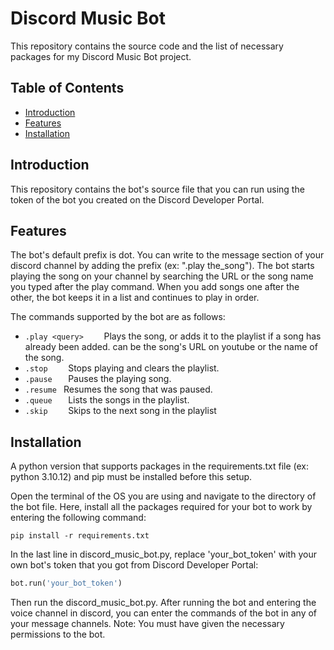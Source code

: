 # Discord Music Bot

This repository contains the source code and the list of necessary packages for my Discord Music Bot project.

## Table of Contents

- [Introduction](#introduction)
- [Features](#features)
- [Installation](#installation)

[//]: # (- [Usage]&#40;#usage&#41;)

[//]: # (- [Contributing]&#40;#contributing&#41;)

[//]: # (- [License]&#40;#license&#41;)

## Introduction

This repository contains the bot's source file that you can run using the token of the bot you created on the Discord Developer Portal.

## Features

The bot's default prefix is dot. You can write to the message section of your discord channel by adding the prefix (ex: ".play the_song"). 
The bot starts playing the song on your channel by searching the URL or the song name you typed after the play command. When you add songs one after the other, the bot keeps it in a list and continues to play in order.

The commands supported by the bot are as follows:
- `.play <query>    `  Plays the song, or adds it to the playlist if a song has already been added. <query> can be the song's URL on youtube or the name of the song.
- `.stop    ` Stops playing and clears the playlist.
- `.pause   `  Pauses the playing song.
- `.resume `  Resumes the song that was paused.
- `.queue   `  Lists the songs in the playlist.
- `.skip    ` Skips to the next song in the playlist

## Installation

A python version that supports packages in the requirements.txt file (ex: python 3.10.12) and pip must be installed before this setup.

Open the terminal of the OS you are using and navigate to the directory of the bot file. Here, install all the packages required for your bot to work by entering the following command:

```shell
pip install -r requirements.txt
```

In the last line in discord_music_bot.py, replace 'your_bot_token' with your own bot's token that you got from Discord Developer Portal:

```python
bot.run('your_bot_token')
```

Then run the discord_music_bot.py. After running the bot and entering the voice channel in discord, you can enter the commands of the bot in any of your message channels. Note: You must have given the necessary permissions to the bot.

[//]: # ()
[//]: # (## Usage)

[//]: # ()
[//]: # (Provide instructions on how to use your project. Include code examples, command-line instructions, or any relevant details.)

[//]: # ()
[//]: # (## Contributing)

[//]: # ()
[//]: # (Indicate how others can contribute to your project. Whether it's through bug reports, feature requests, or pull requests, let people know how they can get involved.)

[//]: # ()
[//]: # (## License)

[//]: # ()
[//]: # (Specify the license under which your project is released. For example, you can use the MIT License, GNU General Public License, or any other open-source license.)


